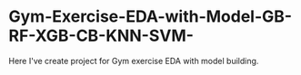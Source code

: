 # Gym-Exercise-EDA-with-Model-GB-RF-XGB-CB-KNN-SVM-
Here I've create project for Gym exercise EDA with model building.
